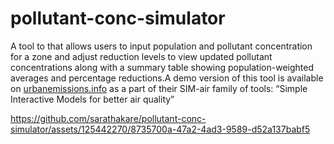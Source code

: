 # pollutant-conc-simulator
A tool to that allows users to input population and pollutant concentration for a zone and adjust reduction levels to view updated pollutant concentrations along with a summary table showing population-weighted averages and percentage reductions.A demo version of this tool is available on [urbanemissions.info](url) as a part of their SIM-air family of tools: “Simple Interactive Models for better air quality” 


https://github.com/sarathakare/pollutant-conc-simulator/assets/125442270/8735700a-47a2-4ad3-9589-d52a137babf5

